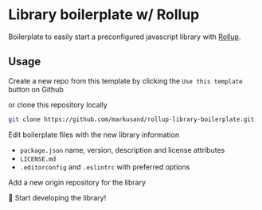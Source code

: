 # Library boilerplate w/ Rollup

Boilerplate to easily start a preconfigured javascript library with [Rollup](https://github.com/rollup/rollup).

## Usage

Create a new repo from this template by clicking the `Use this template` button on Github

or clone this repository locally

```bash
git clone https://github.com/markusand/rollup-library-boilerplate.git
```

Edit boilerplate files with the new library information

- `package.json` name, version, description and license attributes
- `LICENSE.md`
- `.editorconfig` and `.eslintrc` with preferred options

Add a new origin repository for the library

:tada: Start developing the library!
